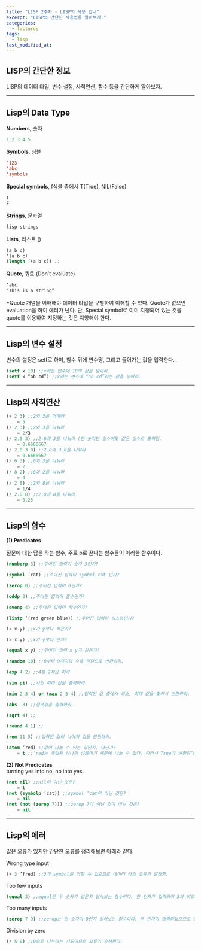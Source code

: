 ```yaml
---
title: "LISP 2주차 - LISP의 사용 안내"
excerpt: "LISP의 간단한 사용법을 알아보자."
categories:
  - lectures
tags:
  - lisp
last_modified_at:
---
```


## LISP의 간단한 정보
LISP의 데이터 타입, 변수 설정, 사칙연산, 함수 등을 간단하게 알아보자. 

---
## Lisp의 Data Type

**Numbers**, 숫자
```lisp
1 2 3 4 5
```

**Symbols**, 심볼
```lisp
'123
'abc
'symbols
```

**Special symbols**, f심볼 중에서 T(True), NIL(False)  
```lisp
T
F
```

**Strings**, 문자열
```lisp
lisp-strings
```  

**Lists**, 리스트 ()  
```lisp
(a b c)
‘(a b c)
(length ‘(a b c)) ;;
```

**Quote**, 쿼트 (Don’t evaluate) 
```lisp 
‘abc
“This is a string” 
``` 
*Quote 개념을 이해해야 데이터 타입을 구별하여 이해할 수 있다. Quote가 없으면 evaluation을 하여 에러가 난다. 단, Special symbol로 이미 지정되어 있는 것을 quote를 이용하여 지정하는 것은 지양해야 한다.
  
---
  
## Lisp의 변수 설정
변수의 설정은 setf로 하며, 함수 뒤에 변수명, 그리고 들어가는 값을 입력한다.

```lisp
(setf x 10) ;;x라는 변수에 10의 값을 넣어라.
(setf x “ab cd”) ;;x라는 변수에 “ab cd”라는 값을 넣어라.
```
---
## Lisp의 사칙연산

```lisp
(+ 2 3) ;;2와 3을 더해라
	= 5
(/ 2 3) ;;2와 3을 나눠라
	= 2/3
(/ 2.0 3) ;;2.0과 3을 나눠라 (한 숫자만 실수여도 값은 실수로 출력됨.
	= 0.6666667
(/ 2.0 3.0) ;;2.0과 3.0을 나눠라
	= 0.6666667
(/ 6 3) ;;6과 3을 나눠라
	= 2
(/ 8 2) ;;8과 2를 나눠라
	= 4
(/ 2 8) ;;2와 8을 나눠라
	= 1/4
(/ 2.0 8) ;;2.0과 8을 나눠라
	= 0.25
```
---
## Lisp의 함수
**(1) Predicates**

질문에 대한 답을 하는 함수, 주로 p로 끝나는 함수들이 이러한 함수이다.  

```lisp
(numberp 3) ;;주어진 입력이 숫자 3인가?

(symbol ‘cat) ;;주어진 입력이 symbol cat 인가?

(zerop 0) ;;주어진 입력이 0인가?

(oddp 3) ;;주어진 입력이 홀수인가?

(evenp 4) ;;주어진 입력이 짝수인가?

(listp ‘(red green blue)) ;;주어진 입력이 리스트인가?

(< x y) ;;x가 y보다 작은가?

(> x y) ;;x가 y보다 큰가?

(equal x y) ;;주어진 입력 x y가 같은가?

(random 10) ;;0부터 9까지의 수를 랜덤으로 반환하라.

(exp 4 2) ;;4를 2제곱 하라

(sin pi) ;;사인 파이 값을 출력하라.

(min 2 3 4) or (max 2 3 4) ;;입력된 값 중에서 최소, 최대 값을 찾아서 반환하라.

(abs -3) ;;절댓값을 출력하라.

(sqrt 4) ;; 

(round 4.1) ;;

(rem 11 5) ;;입력된 값의 나머지 값을 반환하라.

(atom ‘red) ;;값이 나눌 수 있는 값인가, 아닌가? 
	= t ;;‘red는 독립된 하나의 심볼이기 때문에 나눌 수 없다. 따라서 True가 반환된다.
```
**(2) Not Predicates**  
turning yes into no, no into yes.

```lisp
(not nil) ;;nil이 아닌 것은?
	= t
(not (symbolp ‘cat)) ;;symbol ‘cat이 아닌 것은?
	= nil
(not (not (zerop 7))) ;;zerop 7이 아닌 것이 아닌 것은?
	= nil
```
---
## Lisp의 에러
많은 오류가 있지만 간단한 오류를 정리해보면 아래와 같다. 
  
Wrong type input
```lisp
(+ 3 ’fred) ;;3과 symbol을 더할 수 없으므로 데이터 타입 오류가 발생함.
``` 
Too few inputs
```lisp
(equal 3) ;;equal은 두 숫자가 같은지 알아보는 함수이다. 한 인자가 입력되어 3과 비교할 비교대상이 없으므로 few inputs 오류가 발생한다. 
```
Too many inputs
```lisp
(zerop 7 9) ;;zerop는 한 숫자가 0인지 알아보는 함수이다. 두 인자가 입력되었으므로 too many inputs 오류가 발생한다. 
```
Division by zero
```lisp
(/ 5 0) ;;0으로 나누려는 시도이므로 오류가 발생한다.
```




